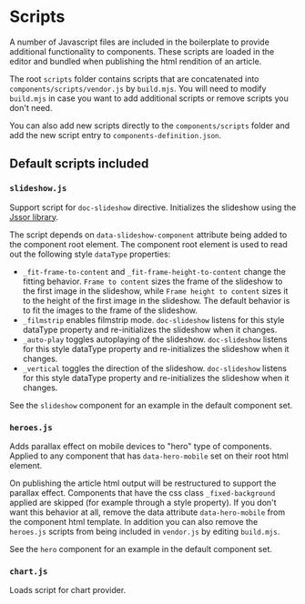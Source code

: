 # Scripts

A number of Javascript files are included in the boilerplate to provide additional functionality to components. These scripts are loaded in the editor and bundled when publishing the html rendition of an article.

The root `scripts` folder contains scripts that are concatenated into `components/scripts/vendor.js` by
`build.mjs`. You will need to modify `build.mjs` in case you want to add additional scripts or remove scripts you don't need.

You can also add new scripts directly to the `components/scripts` folder and add the new script entry to `components-definition.json`.

## Default scripts included

### `slideshow.js`

Support script for `doc-slideshow` directive.
Initializes the slideshow using the [Jssor library](https://www.jssor.com/).

The script depends on `data-slideshow-component` attribute being added to the component root element. The component root element is used to read out the following style `dataType` properties:

-   `_fit-frame-to-content` and `_fit-frame-height-to-content` change the fitting behavior. `Frame to content` sizes the frame of the slideshow to the first image in the slideshow, while `Frame height to content` sizes it to the height of the first image in the slideshow. The default behavior is to fit the images to the frame of the slideshow.
-   `_filmstrip` enables filmstrip mode. `doc-slideshow` listens for this style dataType property and re-initializes the slideshow when it changes.
-   `_auto-play` toggles autoplaying of the slideshow. `doc-slideshow` listens for this style dataType property and re-initializes the slideshow when it changes.
-   `_vertical` toggles the direction of the slideshow. `doc-slideshow` listens for this style dataType property and re-initializes the slideshow when it changes.

See the `slideshow` component for an example in the default component set.

### `heroes.js`

Adds parallax effect on mobile devices to "hero" type of components. Applied to any component that has `data-hero-mobile` set on their root html element.

On publishing the article html output will be restructured to support the parallax effect.
Components that have the css class `_fixed-background` applied are skipped (for example through a style property).
If you don't want this behavior at all, remove the data attribute `data-hero-mobile` from the component html template. In addition you can also remove the `heroes.js` scripts from being included in `vendor.js` by editing `build.mjs`.

See the `hero` component for an example in the default component set.

### `chart.js`

Loads script for chart provider.


